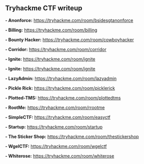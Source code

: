 ## Tryhackme CTF writeup

**- Anonforce:** https://tryhackme.com/room/bsidesgtanonforce

**- Billing:** https://tryhackme.com/room/billing

**- Bounty Hacker:** https://tryhackme.com/room/cowboyhacker

**- Corridor:** https://tryhackme.com/room/corridor

**- Ignite:** https://tryhackme.com/room/ignite

**- Ignite:** https://tryhackme.com/room/ignite

**- LazyAdmin:** https://tryhackme.com/room/lazyadmin

**- Pickle Rick:** https://tryhackme.com/room/picklerick

**- Plotted-TMS:** https://tryhackme.com/room/plottedtms

**- RootMe:** https://tryhackme.com/room/rrootme

**- SimpleCTF:** https://tryhackme.com/room/easyctf

**- Startup:** https://tryhackme.com/room/startup

**- The Sticker Shop:** https://tryhackme.com/room/thestickershop

**- WgelCTF:** https://tryhackme.com/room/wgelctf

**- Whiterose:** https://tryhackme.com/room/whiterose